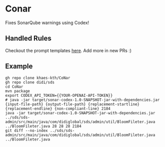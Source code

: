 # Conar
Fixes SonarQube warnings using Codex!

## Handled Rules
Checkout the prompt templates [here](https://github.com/khaes-kth/CoNar/tree/main/files/prompts). Add more in new PRs :)

## Example
```
gh repo clone khaes-kth/CoNar
gh repo clone didi/sds
cd CoNar
mvn package
export CODEX_API_TOKEN={{YOUR-OPENAI-API-TOKEN}}
# java -jar target/sonar-codex-1.0-SNAPSHOT-jar-with-dependencies.jar {input-file-path} {output-file-path} {replacement-startline} {replacement-endline} {non-compliant-line} 2184
java -jar target/sonar-codex-1.0-SNAPSHOT-jar-with-dependencies.jar ../sds/sds-admin/src/main/java/com/didiglobal/sds/admin/util/BloomFileter.java ../BloomFileter.java 28 28 28 2184
git diff --no-index ../sds/sds-admin/src/main/java/com/didiglobal/sds/admin/util/BloomFileter.java ../BloomFileter.java
```
